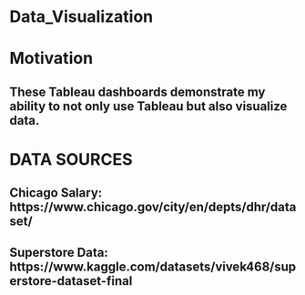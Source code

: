 # Data_Visualization

<h1>Motivation</h1>

<h2>These Tableau dashboards demonstrate my ability to not only use Tableau but also visualize data. </h2>

<h1>DATA SOURCES</h1>
<h2>Chicago Salary: https://www.chicago.gov/city/en/depts/dhr/dataset/</h2>
<h2>Superstore Data: https://www.kaggle.com/datasets/vivek468/superstore-dataset-final</h2>
